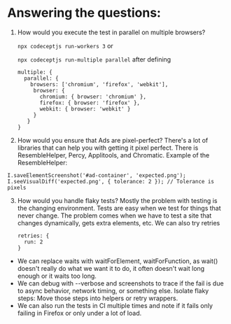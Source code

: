 # Answering the questions: 

1. How would you execute the test in parallel on multiple browsers?

   `npx codeceptjs run-workers 3` or
   
   `npx codeceptjs run-multiple parallel` after defining
   ```
   multiple: {
     parallel: {
       browsers: ['chromium', 'firefox', 'webkit'],
        browser: {
          chromium: { browser: 'chromium' },
          firefox: { browser: 'firefox' },
          webkit: { browser: 'webkit' }
        }
      }
   }
2. How would you ensure that Ads are pixel-perfect?
  There's a lot of libraries that can help you with getting it pixel perfect. There is ResembleHelper, Percy, Applitools, and Chromatic. Example of the ResembleHelper:

  ```
  I.saveElementScreenshot('#ad-container', 'expected.png');
  I.seeVisualDiff('expected.png', { tolerance: 2 }); // Tolerance is pixels
  ```

3. How would you handle flaky tests?
   Mostly the problem with testing is the changing environment. Tests are easy when we test for things that never change. The problem comes when we have to test a site that changes dynamically, gets extra elements, etc. We can also try retries
   ```
   retries: {
     run: 2
   }
  - We can replace waits with waitForElement, waitForFunction, as wait() doesn't really do what we want it to do, it often doesn't wait long enough or it waits too long. 
  - We can debug with --verbose and screenshots to trace if the fail is due to async behavior, network timing, or something else. Isolate flaky steps: Move those steps into helpers or retry wrappers.
  - We can also run the tests in CI multiple times and note if it fails only failing in Firefox or only under a lot of load.
   
